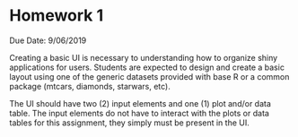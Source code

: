 # Homework 1

Due Date: 9/06/2019

Creating a basic UI is necessary to understanding how to organize shiny applications for users. Students are expected to design and create a basic layout using one of the generic datasets provided with base R or a common package (mtcars, diamonds, starwars, etc). 

The UI should have two (2) input elements and one (1) plot and/or data table. The input elements do not have to interact with the plots or data tables for this assignment, they simply must be present in the UI.

